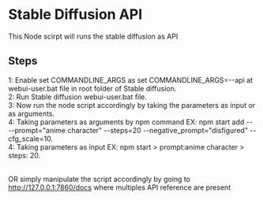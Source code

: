 # Stable Diffusion API

This Node scirpt will runs the stable diffusion as API

## Steps

1: Enable set COMMANDLINE_ARGS as set COMMANDLINE_ARGS=--api at webui-user.bat file in root folder of Stable diffusion.\
2: Run Stable diffusion webui-user.bat file.\
3: Now run the node script accordingly by taking the parameters as input or as arguments.\
4: Taking parameters as arguments by npm command EX: npm start add -- --prompt="anime character" --steps=20 --negative_prompt="disfigured" --cfg_scale=10.\
4: Taking parameters as input EX: npm start > prompt:anime character > steps: 20.

\
OR simply manipulate the script accordingly by going to http://127.0.0.1:7860/docs where multiples API reference are present